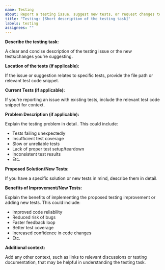```yaml
---
name: Testing
about: Report a testing issue, suggest new tests, or request changes to existing tests.
title: "Testing: [Short description of the testing task]"
labels: testing
assignees: ""
---
```


**Describe the testing task:**

A clear and concise description of the testing issue or the new tests/changes you're suggesting.

**Location of the tests (if applicable):**

If the issue or suggestion relates to specific tests, provide the file path or relevant test code snippet.

**Current Tests (if applicable):**

If you're reporting an issue with existing tests, include the relevant test code snippet for context.

**Problem Description (if applicable):**

Explain the testing problem in detail. This could include:

- Tests failing unexpectedly
- Insufficient test coverage
- Slow or unreliable tests
- Lack of proper test setup/teardown
- Inconsistent test results
- Etc.

**Proposed Solution/New Tests:**

If you have a specific solution or new tests in mind, describe them in detail.

**Benefits of Improvement/New Tests:**

Explain the benefits of implementing the proposed testing improvement or adding new tests. This could include:

- Improved code reliability
- Reduced risk of bugs
- Faster feedback loop
- Better test coverage
- Increased confidence in code changes
- Etc.

**Additional context:**

Add any other context, such as links to relevant discussions or testing documentation, that may be helpful in understanding the testing task.
